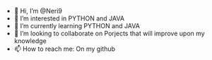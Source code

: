- 👋 Hi, I’m @Neri9
- 👀 I’m interested in PYTHON and JAVA
- 🌱 I’m currently learning PYTHON and JAVA
- 💞️ I’m looking to collaborate on Porjects that will improve upon my knowledge
- 📫 How to reach me: On my github

<!---
Neri9/Neri9 is a ✨ special ✨ repository because its `README.md` (this file) appears on your GitHub profile.
You can click the Preview link to take a look at your changes.
--->
